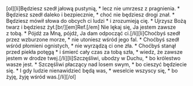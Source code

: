 [ol][li]Będziesz szedł jałową pustynią, * lecz nie umrzesz z pragnienia. * Będziesz szedł daleko i bezpiecznie, * choć nie będziesz drogi znał. * Będziesz mówił słowa do obcych ci ludzi * i zrozumieją cię. * Ujrzysz Bożą twarz i będziesz żył.[br/][em]Ref.[/em] Nie lękaj się, Ja jestem zawsze z tobą. * Pójdź za Mną, pójdź, Ja dam odpocząć ci.[/li][li]Choćbyś szedł przez wzburzone morze, * nie utoniesz wśród jego fal. * Choćbyś szedł wśród płomieni ognistych, * nie wyrządzą ci one zła. * Choćbyś stanął przed piekła potęgą * i śmierć cały czas za tobą szła, * wiedz, że zawsze jestem w drodze twej.[/li][li]Szczęśliwi, ubodzy w Duchu, * bo królestwo wasze jest. * Szczęśliwi płaczący nad losem swym, * bo cieszyć będziecie się. * I gdy ludzie nienawidzieć będą was, * weselcie wszyscy się, * bo żyję, żyję wśród was.[/li][/ol]